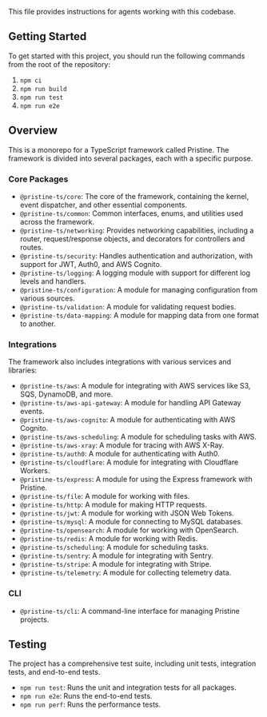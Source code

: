 This file provides instructions for agents working with this codebase.

## Getting Started

To get started with this project, you should run the following commands from the root of the repository:

1. `npm ci`
2. `npm run build`
3. `npm run test`
4. `npm run e2e`

## Overview

This is a monorepo for a TypeScript framework called Pristine. The framework is divided into several packages, each with a specific purpose.

### Core Packages

*   `@pristine-ts/core`: The core of the framework, containing the kernel, event dispatcher, and other essential components.
*   `@pristine-ts/common`: Common interfaces, enums, and utilities used across the framework.
*   `@pristine-ts/networking`: Provides networking capabilities, including a router, request/response objects, and decorators for controllers and routes.
*   `@pristine-ts/security`: Handles authentication and authorization, with support for JWT, Auth0, and AWS Cognito.
*   `@pristine-ts/logging`: A logging module with support for different log levels and handlers.
*   `@pristine-ts/configuration`: A module for managing configuration from various sources.
*   `@pristine-ts/validation`: A module for validating request bodies.
*   `@pristine-ts/data-mapping`: A module for mapping data from one format to another.

### Integrations

The framework also includes integrations with various services and libraries:

*   `@pristine-ts/aws`: A module for integrating with AWS services like S3, SQS, DynamoDB, and more.
*   `@pristine-ts/aws-api-gateway`: A module for handling API Gateway events.
*   `@pristine-ts/aws-cognito`: A module for authenticating with AWS Cognito.
*   `@pristine-ts/aws-scheduling`: A module for scheduling tasks with AWS.
*   `@pristine-ts/aws-xray`: A module for tracing with AWS X-Ray.
*   `@pristine-ts/auth0`: A module for authenticating with Auth0.
*   `@pristine-ts/cloudflare`: A module for integrating with Cloudflare Workers.
*   `@pristine-ts/express`: A module for using the Express framework with Pristine.
*   `@pristine-ts/file`: A module for working with files.
*   `@pristine-ts/http`: A module for making HTTP requests.
*   `@pristine-ts/jwt`: A module for working with JSON Web Tokens.
*   `@pristine-ts/mysql`: A module for connecting to MySQL databases.
*   `@pristine-ts/opensearch`: A module for working with OpenSearch.
*   `@pristine-ts/redis`: A module for working with Redis.
*   `@pristine-ts/scheduling`: A module for scheduling tasks.
*   `@pristine-ts/sentry`: A module for integrating with Sentry.
*   `@pristine-ts/stripe`: A module for integrating with Stripe.
*   `@pristine-ts/telemetry`: A module for collecting telemetry data.

### CLI

*   `@pristine-ts/cli`: A command-line interface for managing Pristine projects.

## Testing

The project has a comprehensive test suite, including unit tests, integration tests, and end-to-end tests.

*   `npm run test`: Runs the unit and integration tests for all packages.
*   `npm run e2e`: Runs the end-to-end tests.
*   `npm run perf`: Runs the performance tests.
